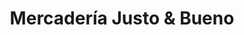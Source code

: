 ---
title: "Mercadería Justo & Bueno"
url: /riohacha-la-guajira/mercaderia-justo-y-bueno/
shop: centro comercial
---